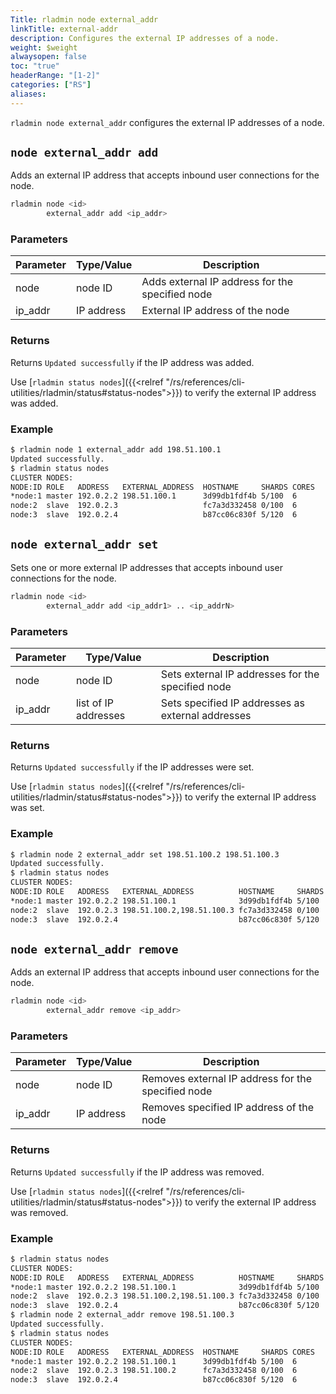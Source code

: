 ```yaml
---
Title: rladmin node external_addr
linkTitle: external-addr
description: Configures the external IP addresses of a node.
weight: $weight
alwaysopen: false
toc: "true"
headerRange: "[1-2]"
categories: ["RS"]
aliases:
---
```


`rladmin node external_addr` configures the external IP addresses of a node.

## `node external_addr add`

Adds an external IP address that accepts inbound user connections for the node.

```sh
rladmin node <id>
        external_addr add <ip_addr>
```

### Parameters

| Parameter | Type/Value                     | Description                                                                                   |
|-----------|--------------------------------|-----------------------------------------------------------------------------------------------|
| node      | node ID                        | Adds external IP address for the specified node                                               |
| ip_addr   | IP address                     | External IP address of the node                                                               |

### Returns

Returns `Updated successfully` if the IP address was added.

Use [`rladmin status nodes`]({{<relref "/rs/references/cli-utilities/rladmin/status#status-nodes">}}) to verify the external IP address was added.

### Example

``` sh
$ rladmin node 1 external_addr add 198.51.100.1
Updated successfully.
$ rladmin status nodes
CLUSTER NODES:
NODE:ID ROLE   ADDRESS   EXTERNAL_ADDRESS  HOSTNAME     SHARDS CORES       FREE_RAM         PROVISIONAL_RAM  VERSION   STATUS
*node:1 master 192.0.2.2 198.51.100.1      3d99db1fdf4b 5/100  6           14.75GB/19.54GB  11.15GB/16.02GB  6.2.12-37 OK
node:2  slave  192.0.2.3                   fc7a3d332458 0/100  6           14.75GB/19.54GB  11.24GB/16.02GB  6.2.12-37 OK
node:3  slave  192.0.2.4                   b87cc06c830f 5/120  6           14.75GB/19.54GB  11.15GB/16.02GB  6.2.12-37 OK
```

## `node external_addr set`

Sets one or more external IP addresses that accepts inbound user connections for the node.

```sh
rladmin node <id>
        external_addr add <ip_addr1> .. <ip_addrN>
```

### Parameters

| Parameter | Type/Value                     | Description                                                                                   |
|-----------|--------------------------------|-----------------------------------------------------------------------------------------------|
| node      | node ID                        | Sets external IP addresses for the specified node                                             |
| ip_addr   | list of IP addresses           | Sets specified IP addresses as external addresses                                                 |

### Returns

Returns `Updated successfully` if the IP addresses were set.

Use [`rladmin status nodes`]({{<relref "/rs/references/cli-utilities/rladmin/status#status-nodes">}}) to verify the external IP address was set.

### Example

``` sh
$ rladmin node 2 external_addr set 198.51.100.2 198.51.100.3
Updated successfully.
$ rladmin status nodes
CLUSTER NODES:
NODE:ID ROLE   ADDRESS   EXTERNAL_ADDRESS          HOSTNAME     SHARDS CORES FREE_RAM        PROVISIONAL_RAM VERSION   STATUS
*node:1 master 192.0.2.2 198.51.100.1              3d99db1fdf4b 5/100  6     14.75GB/19.54GB 11.15GB/16.02GB 6.2.12-37 OK
node:2  slave  192.0.2.3 198.51.100.2,198.51.100.3 fc7a3d332458 0/100  6     14.75GB/19.54GB 11.23GB/16.02GB 6.2.12-37 OK
node:3  slave  192.0.2.4                           b87cc06c830f 5/120  6     14.75GB/19.54GB 11.15GB/16.02GB 6.2.12-37 OK
```
## `node external_addr remove`

Adds an external IP address that accepts inbound user connections for the node.

```sh
rladmin node <id>
        external_addr remove <ip_addr>
```

### Parameters

| Parameter | Type/Value                     | Description                                                                                   |
|-----------|--------------------------------|-----------------------------------------------------------------------------------------------|
| node      | node ID                        | Removes external IP address for the specified node                                            |
| ip_addr   | IP address                     | Removes specified IP address of the node                                                      |

### Returns

Returns `Updated successfully` if the IP address was removed.

Use [`rladmin status nodes`]({{<relref "/rs/references/cli-utilities/rladmin/status#status-nodes">}}) to verify the external IP address was removed.

### Example

``` sh
$ rladmin status nodes
CLUSTER NODES:
NODE:ID ROLE   ADDRESS   EXTERNAL_ADDRESS          HOSTNAME     SHARDS CORES FREE_RAM        PROVISIONAL_RAM VERSION   STATUS
*node:1 master 192.0.2.2 198.51.100.1              3d99db1fdf4b 5/100  6     14.75GB/19.54GB 11.15GB/16.02GB 6.2.12-37 OK
node:2  slave  192.0.2.3 198.51.100.2,198.51.100.3 fc7a3d332458 0/100  6     14.75GB/19.54GB 11.23GB/16.02GB 6.2.12-37 OK
node:3  slave  192.0.2.4                           b87cc06c830f 5/120  6     14.75GB/19.54GB 11.15GB/16.02GB 6.2.12-37 OK
$ rladmin node 2 external_addr remove 198.51.100.3
Updated successfully.
$ rladmin status nodes
CLUSTER NODES:
NODE:ID ROLE   ADDRESS   EXTERNAL_ADDRESS  HOSTNAME     SHARDS CORES       FREE_RAM         PROVISIONAL_RAM  VERSION   STATUS
*node:1 master 192.0.2.2 198.51.100.1      3d99db1fdf4b 5/100  6           14.74GB/19.54GB  11.14GB/16.02GB  6.2.12-37 OK    
node:2  slave  192.0.2.3 198.51.100.2      fc7a3d332458 0/100  6           14.74GB/19.54GB  11.22GB/16.02GB  6.2.12-37 OK    
node:3  slave  192.0.2.4                   b87cc06c830f 5/120  6           14.74GB/19.54GB  11.14GB/16.02GB  6.2.12-37 OK    
```

